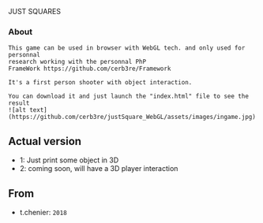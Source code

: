 JUST SQUARES
### About

```
This game can be used in browser with WebGL tech. and only used for personnal 
research working with the personnal PhP 
FrameWork https://github.com/cerb3re/Framework

It's a first person shooter with object interaction.

You can download it and just launch the "index.html" file to see the result
![alt text](https://github.com/cerb3re/justSquare_WebGL/assets/images/ingame.jpg)
```

## Actual version

- 1: Just print some object in 3D
- 2: coming soon, will have a 3D player interaction 

## From

- t.chenier: `2018`